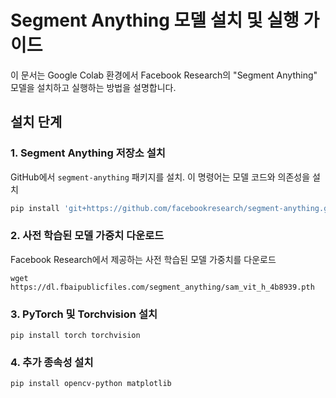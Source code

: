 # Segment Anything 모델 설치 및 실행 가이드

이 문서는 Google Colab 환경에서 Facebook Research의 "Segment Anything" 모델을 설치하고 실행하는 방법을 설명합니다.

## 설치 단계

### 1. Segment Anything 저장소 설치

GitHub에서 `segment-anything` 패키지를 설치. 이 명령어는 모델 코드와 의존성을 설치

```bash
pip install 'git+https://github.com/facebookresearch/segment-anything.git'
```
### 2. 사전 학습된 모델 가중치 다운로드
Facebook Research에서 제공하는 사전 학습된 모델 가중치를 다운로드
```
wget https://dl.fbaipublicfiles.com/segment_anything/sam_vit_h_4b8939.pth
```
### 3. PyTorch 및 Torchvision 설치
```
pip install torch torchvision

```
### 4. 추가 종속성 설치
```
pip install opencv-python matplotlib

